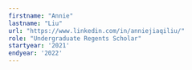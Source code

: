 ```yaml
---
firstname: "Annie"
lastname: "Liu"
url: "https://www.linkedin.com/in/anniejiaqiliu/"
role: "Undergraduate Regents Scholar"
startyear: '2021'
endyear: '2022'
---
```

